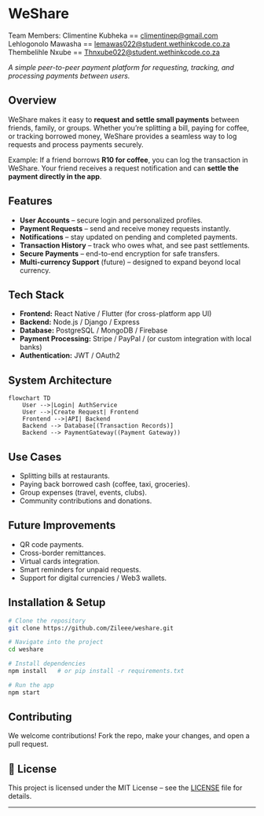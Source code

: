 # WeShare
Team Members:
Climentine Kubheka == climentinep@gmail.com
Lehlogonolo Mawasha == lemawas022@student.wethinkcode.co.za
Thembelihle Nxube == Thnxube022@student.wethinkcode.co.za

*A simple peer-to-peer payment platform for requesting, tracking, and processing payments between users.*

##  Overview

WeShare makes it easy to **request and settle small payments** between friends, family, or groups. Whether you’re splitting a bill, paying for coffee, or tracking borrowed money, WeShare provides a seamless way to log requests and process payments securely.

Example:
If a friend borrows **R10 for coffee**, you can log the transaction in WeShare. Your friend receives a request notification and can **settle the payment directly in the app**.

##  Features

*  **User Accounts** – secure login and personalized profiles.
*  **Payment Requests** – send and receive money requests instantly.
*  **Notifications** – stay updated on pending and completed payments.
*  **Transaction History** – track who owes what, and see past settlements.
*  **Secure Payments** – end-to-end encryption for safe transfers.
*  **Multi-currency Support** (future) – designed to expand beyond local currency.

## Tech Stack

* **Frontend:** React Native / Flutter (for cross-platform app UI)
* **Backend:** Node.js / Django / Express
* **Database:** PostgreSQL / MongoDB / Firebase
* **Payment Processing:** Stripe / PayPal / (or custom integration with local banks)
* **Authentication:** JWT / OAuth2


## System Architecture

```mermaid
flowchart TD
    User -->|Login| AuthService
    User -->|Create Request| Frontend
    Frontend -->|API| Backend
    Backend --> Database[(Transaction Records)]
    Backend --> PaymentGateway((Payment Gateway))
```

##  Use Cases

* Splitting bills at restaurants.
* Paying back borrowed cash (coffee, taxi, groceries).
* Group expenses (travel, events, clubs).
* Community contributions and donations.

##  Future Improvements

*  QR code payments.
*  Cross-border remittances.
*  Virtual cards integration.
*  Smart reminders for unpaid requests.
*  Support for digital currencies / Web3 wallets.

## Installation & Setup

```bash
# Clone the repository
git clone https://github.com/Zileee/weshare.git

# Navigate into the project
cd weshare

# Install dependencies
npm install   # or pip install -r requirements.txt

# Run the app
npm start     
```

## Contributing

We welcome contributions! Fork the repo, make your changes, and open a pull request.

## 📜 License

This project is licensed under the MIT License – see the [LICENSE](LICENSE) file for details.

---
